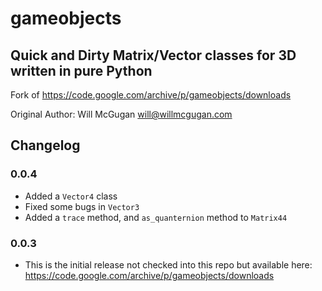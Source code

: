# gameobjects
## Quick and Dirty Matrix/Vector classes for 3D written in pure Python

Fork of https://code.google.com/archive/p/gameobjects/downloads

Original Author: Will McGugan <will@willmcgugan.com>

## Changelog
### 0.0.4
- Added a `Vector4` class
- Fixed some bugs in `Vector3`
- Added a `trace` method, and `as_quanternion` method to `Matrix44`

### 0.0.3
- This is the initial release not checked into this repo but available here:
https://code.google.com/archive/p/gameobjects/downloads

